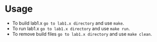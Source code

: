 # Usage
* To build lab1.x `go to lab1.x directory` and use `make`.
* To run lab1.x `go to lab1.x directory` and use `make run`.
* To remove build files `go to lab1.x directory` and use `make clean`.